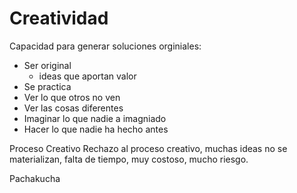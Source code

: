 # Creatividad
Capacidad para generar soluciones orginiales:
- Ser original
	- ideas que aportan valor
- Se practica
- Ver lo que otros no ven
- Ver las cosas diferentes
- Imaginar lo que nadie a imagniado
- Hacer lo que nadie ha hecho antes

Proceso Creativo
Rechazo al proceso creativo, muchas ideas no se materializan, falta de tiempo, muy costoso, mucho riesgo.

Pachakucha
